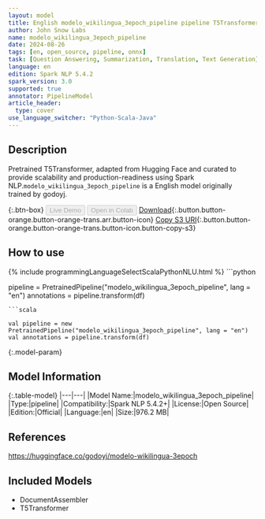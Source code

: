 ```yaml
---
layout: model
title: English modelo_wikilingua_3epoch_pipeline pipeline T5Transformer from godoyj
author: John Snow Labs
name: modelo_wikilingua_3epoch_pipeline
date: 2024-08-26
tags: [en, open_source, pipeline, onnx]
task: [Question Answering, Summarization, Translation, Text Generation]
language: en
edition: Spark NLP 5.4.2
spark_version: 3.0
supported: true
annotator: PipelineModel
article_header:
  type: cover
use_language_switcher: "Python-Scala-Java"
---
```


## Description

Pretrained T5Transformer, adapted from Hugging Face and curated to provide scalability and production-readiness using Spark NLP.`modelo_wikilingua_3epoch_pipeline` is a English model originally trained by godoyj.

{:.btn-box}
<button class="button button-orange" disabled>Live Demo</button>
<button class="button button-orange" disabled>Open in Colab</button>
[Download](https://s3.amazonaws.com/auxdata.johnsnowlabs.com/public/models/modelo_wikilingua_3epoch_pipeline_en_5.4.2_3.0_1724704641457.zip){:.button.button-orange.button-orange-trans.arr.button-icon}
[Copy S3 URI](s3://auxdata.johnsnowlabs.com/public/models/modelo_wikilingua_3epoch_pipeline_en_5.4.2_3.0_1724704641457.zip){:.button.button-orange.button-orange-trans.button-icon.button-copy-s3}

## How to use



<div class="tabs-box" markdown="1">
{% include programmingLanguageSelectScalaPythonNLU.html %}
```python

pipeline = PretrainedPipeline("modelo_wikilingua_3epoch_pipeline", lang = "en")
annotations =  pipeline.transform(df)   

```
```scala

val pipeline = new PretrainedPipeline("modelo_wikilingua_3epoch_pipeline", lang = "en")
val annotations = pipeline.transform(df)

```
</div>

{:.model-param}
## Model Information

{:.table-model}
|---|---|
|Model Name:|modelo_wikilingua_3epoch_pipeline|
|Type:|pipeline|
|Compatibility:|Spark NLP 5.4.2+|
|License:|Open Source|
|Edition:|Official|
|Language:|en|
|Size:|976.2 MB|

## References

https://huggingface.co/godoyj/modelo-wikilingua-3epoch

## Included Models

- DocumentAssembler
- T5Transformer